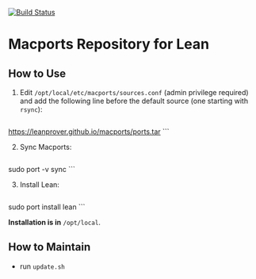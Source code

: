 [![Build Status](https://travis-ci.org/leanprover/macports.svg?branch=master)](https://travis-ci.org/leanprover/macports)

Macports Repository for Lean
============================

How to Use
----------

1. Edit `/opt/local/etc/macports/sources.conf` (admin privilege required) and add the following line before the default source (one starting with `rsync`):

    ```
https://leanprover.github.io/macports/ports.tar
    ```

2. Sync Macports:

    ```bash
sudo port -v sync
    ```

3. Install Lean:

    ```bash
sudo port install lean
    ```

**Installation is in** `/opt/local`.


How to Maintain
---------------

 - run `update.sh`

